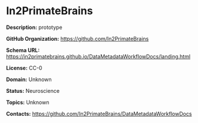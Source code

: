 [//]: # (DO NOT MANUALLY EDIT THIS FILE. IT IS GENERATED FROM A TEMPLATE.)

# In2PrimateBrains



**Description:** prototype

**GitHub Organization:** https://github.com/In2PrimateBrains

**Schema URL:** https://in2primatebrains.github.io/DataMetadataWorkflowDocs/landing.html

**License:** CC-0

**Domain:** Unknown

**Status:** Neuroscience

**Topics:** Unknown

**Contacts:** https://github.com/In2PrimateBrains/DataMetadataWorkflowDocs